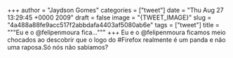 
+++
author = "Jaydson Gomes"
categories = ["tweet"]
date = "Thu Aug 27 13:29:45 +0000 2009"
draft = false
image = "{TWEET_IMAGE}"
slug = "4a488a88fe9acc517f2abbdafa4403af5080ab6e"
tags = ["tweet"]
title = """Eu e o @felipenmoura fica..."""
+++
Eu e o @felipenmoura ficamos meio chocados ao descobrir que o logo do #Firefox realmente é um panda e não uma raposa.Só nós não sabiamos?
